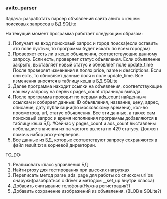 ### avito_parser

Задача: разработать парсер объявлений сайта авито с кешем поисковых запросов в БД SQLite

На текущий момент программа работает следующим образом:
1) Получает на вход поисковый запрос и город поиска(если оставить это поле пустым, то программа будет искать по всем городам)
2) Проверяет есть ли в кеше объявления, соответствующие данному запросу. Если есть, проверяет статус объявления. Если объявление закрыто, выставляет новый статус и обновляет поле update_time
После проверяет изменения в полях price, name и descriptions. Если они есть, то обновляет данные поля и поле update_time. Все изменения вносятся в таблицу кеша в БД SQLite
3) Далее программа находит ссылки на объявления, соответствующие нашему запросу на первых pages_count страницах вывода. 
4) После программа проходит по первым ads_count найденным ссылкам и собирает данные: ID объявления, название, цену, адрес, описание, дату публикации(по московскому времени), кол-во просмотров, url, статус объявления.
Все эти данные, а также сам поисковый запрос и время исполнения программы добавляются в таблицу кеша БД.
#Сейчас у pages_count и ads_count выставлены небольшие значения из-за частого вылета по 429 статусу. Должен помочь набор proxy-серверов.
5) Все данные из БД, которые соответствуют запросу сохраняются в файл result.txt в корневой директории.

TO_DO:
1) Реализовать класс управления БД
2) Найти proxy для тестирования при высоких нагрузках
3) Переписать метод parse_ads_page для работы со списком url'ов снаружи(разобраться с driver и методом __set_up внутри класса)
4) Добавить считывание телефона(Нужна регистрация?)
5) Добавить сохранение изображений из объявления. (BLOB в SQLite?)


